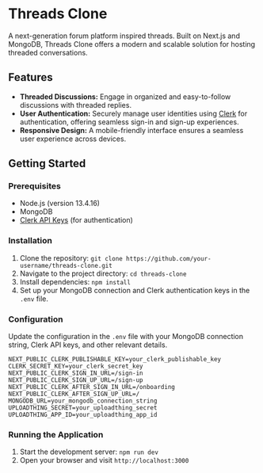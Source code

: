 # Threads Clone
A next-generation forum platform inspired threads. Built on Next.js  and MongoDB, Threads Clone offers a modern and scalable solution for hosting threaded conversations.

## Features
- **Threaded Discussions:** Engage in organized and easy-to-follow discussions with threaded replies.
- **User Authentication:** Securely manage user identities using [Clerk](https://clerk.dev/) for authentication, offering seamless sign-in and sign-up experiences.
- **Responsive Design:** A mobile-friendly interface ensures a seamless user experience across devices.

## Getting Started
### Prerequisites

- Node.js (version 13.4.16)
- MongoDB
- [Clerk API Keys](https://clerk.com/docs/quickstarts/nextjs) (for authentication)
### Installation

1. Clone the repository: `git clone https://github.com/your-username/threads-clone.git`
2. Navigate to the project directory: `cd threads-clone`
3. Install dependencies: `npm install`
4. Set up your MongoDB connection and Clerk authentication keys in the `.env` file.
### Configuration
Update the configuration in the `.env` file with your MongoDB connection string, Clerk API keys, and other relevant details.

```
NEXT_PUBLIC_CLERK_PUBLISHABLE_KEY=your_clerk_publishable_key 
CLERK_SECRET_KEY=your_clerk_secret_key 
NEXT_PUBLIC_CLERK_SIGN_IN_URL=/sign-in 
NEXT_PUBLIC_CLERK_SIGN_UP_URL=/sign-up 
NEXT_PUBLIC_CLERK_AFTER_SIGN_IN_URL=/onboarding 
NEXT_PUBLIC_CLERK_AFTER_SIGN_UP_URL=/ 
MONGODB_URL=your_mongodb_connection_string 
UPLOADTHING_SECRET=your_uploadthing_secret 
UPLOADTHING_APP_ID=your_uploadthing_app_id
```

### Running the Application
1. Start the development server: `npm run dev`
2. Open your browser and visit `http://localhost:3000`